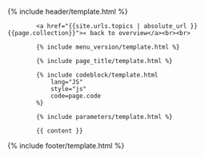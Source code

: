 {% include header/template.html %}

			<a href="{{site.urls.topics | absolute_url }}{{page.collection}}">« back to overview</a><br><br>

			{% include menu_version/template.html %}

			{% include page_title/template.html %}

			{% include codeblock/template.html
				lang="JS"
				style="js"
				code=page.code
			%}

			{% include parameters/template.html %}

			{{ content }}

{% include footer/template.html %}
